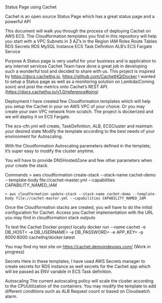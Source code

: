 Status Page using Cachet

Cachet is an open source Status Page which has a great status page and a powerful API

This document will walk you through the process of deploying Cachet on AWS ECS. The Cloudformation templates you find in this repository will help you start with a 
VPC 
Subnets in 3 AZ’s in the Region
IAM Roles
Route Tables 
RDS Secrets
RDS MySQL Instance 
ECS Task Definition
ALB’s
ECS Fargate Service

Purpose
	A Status page is very useful for your business and is application to any internet services
Cachet Team have done a great job in developing such a wonderful tool and decided to share with us.
This project is inspired by https://docs.cachethq.io, https://github.com/CachetHQ/Docker
I wanted to setup a Status page as well as a monitoring solution on Lambda(Coming soon) and post the metrics onto Cachet’s REST API. (https://docs.cachethq.io/v1.0/reference#ping)

Deployment
	I have created few Cloudformation templates which will help you setup the Cachet in your on AWS VPC of your choice. Or you may create your own VPC network from scratch.
The project is dockerized and we will deploy it on ECS Fargate.

The ecs-cfn.yml will create, TaskDefinition, ALB, ECSCluster and maintain your desired state
Modify the template according to the best needs of your environment for Autoscaling.

With the Cloudformation Autoscaling parameters defined in the template, it’s super easy to modify the cluster anytime.

You will have to provide DNSHostedZone and few other parameters when your create the stack.

Commands
	> aws cloudformation create-stack --stack-name cachet-demo --template-body file://cachet-master.yml --capabilities CAPABILITY_NAMED_IAM

	> aws cloudformation update-stack --stack-name cachet-demo --template-body file://cachet-master.yml --capabilities CAPABILITY_NAMED_IAM

Once the Cloudformation stacks are created, you will have to do the initial configuration for Cachet. 
Access you Cachet implementation with the URL you may find in cloudformation stack outputs


To test the Cachet Docker project locally
	docker run --name cachet -e DB_HOST=<DatabaseHost> -e DB_USERNAME=<username> -e DB_PASSWORD=<password> -e APP_KEY=<base64AppKey> -p 8000:8000 cachethq/docker:latest

You may find my test site on https://cachet.demoindevops.com/ (Work in progress)

Secrets
	Here in these templates, I have used AWS Secrets manager to create secrets for RDS instance as well secrets for the Cachet app which will be passed as ENV variable in ECS Task definition.

Autoscaling
	The current autoscaling policy will scale the cluster according to the CPUUtilization of the containers. You may modify the template to add different conditions such as ALB Request count or based on Cloudwatch alarm.

